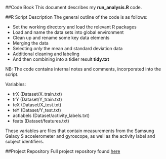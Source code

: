 ##Code Book
This document describes my **run_analysis.R** code.

##R Script Description
The general outline of the code is as follows:
* Set the working directory and load the relevant R packages
* Load and name the data sets into global environment
* Clean up and rename some key data elements
* Merging the data
* Selecting *only* the mean and standard deviation data
* Additional cleaning and labeling
* And then combining into a tidier result **tidy.txt**

NB: The code contains internal notes and comments, incorporated into the script.

Variables:
* trX (Dataset/X_train.txt)
* trY (Dataset/Y_train.txt)
* teX (Dataset/X_test.txt)
* teY (Dataset/Y_test.txt)
* actlabels (Dataset/activity_labels.txt)
* feats (Dataset/features.txt) 


These variables are files that contain measurements from the Samsung Galaxy S accelerometer and gyroscope, as well as the activity label and subject identifiers.

##Project Repository
Full project repository found [here](https://github.com/kcsofiava/Getting-and-Cleaning-Data-Project)

